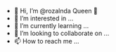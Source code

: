 - 👋 Hi, I’m @rozalnda Queen 👑
- 👀 I’m interested in ...
- 🌱 I’m currently learning ...
- 💞️ I’m looking to collaborate on ...
- 📫 How to reach me ...

<!---
rozalnda/rozalnda is a ✨ special ✨ repository because its `README.md` (this file) appears on your GitHub profile.
You can click the Preview link to take a look at your changes.
--->
